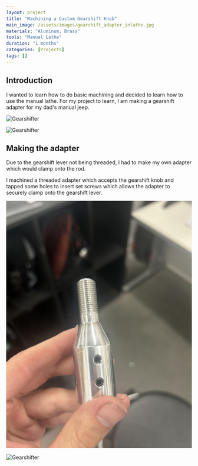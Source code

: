 ```yaml
---
layout: project
title: "Machining a Custom Gearshift Knob"
main_image: /assets/images/gearshift_adapter_inlathe.jpg
materials: "Aluminum, Brass"
tools: "Manual Lathe"
duration: "1 months"
categories: [Projects]
tags: []
---
```


## Introduction

I wanted to learn how to do basic machining and decided to learn how to use the manual lathe.
For my project to learn, I am making a gearshift adapter for my dad's manual jeep.


![Gearshifter](/assets/images/gearshift_top.jpg)

![Gearshifter](/assets/images/gearshift_dissasembled.jpg)

## Making the adapter

Due to the gearshift lever not being threaded, I had to make my own adapter which would clamp onto the rod.

I machined a threaded adapter which accepts the gearshift knob and tapped some holes to insert set screws which allows the adapter to securely clamp onto the gearshift lever. 

![Gearshifter](/assets/images/gearshift_adapter.jpg)


![Gearshifter](/assets/images/gearshift_inlathe.jpg)



